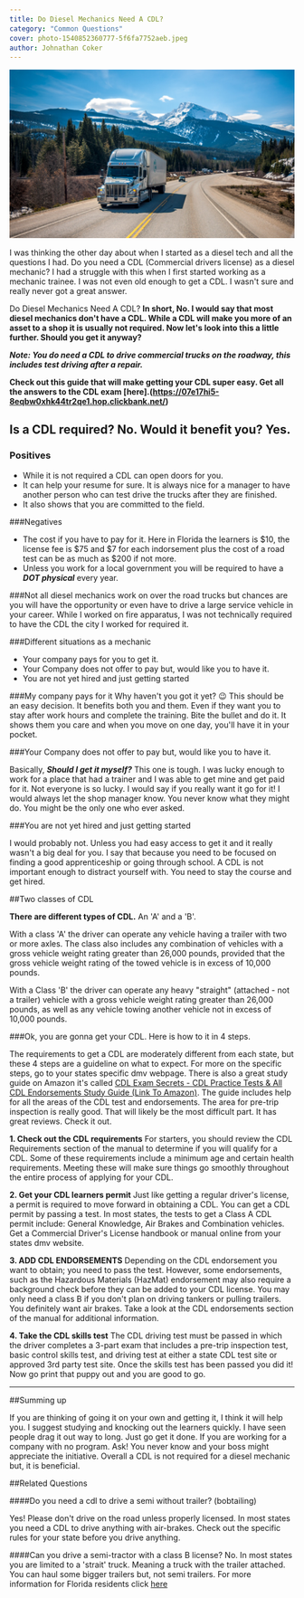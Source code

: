 ```yaml
---
title: Do Diesel Mechanics Need A CDL?
category: "Common Questions"
cover: photo-1540852360777-5f6fa7752aeb.jpeg
author: Johnathan Coker
---
```


![unsplash.com](./photo-1540852360777-5f6fa7752aeb.jpeg)

I was thinking the other day about when I started as a diesel tech and all the questions I had. Do you need a CDL (Commercial drivers license) as a diesel mechanic? I had a struggle with this when I first started working as a mechanic trainee. I was not even old enough to get a CDL. I wasn't sure and really never got a great answer. 


 Do Diesel Mechanics Need A CDL? **In short, No. I would say that most diesel mechanics don't have a CDL. While a CDL will make you more of an asset to a shop it is usually not required. Now let's look into this a little further. Should you get it anyway?** 

 ***Note: You do need a CDL to drive commercial trucks on the roadway, this includes test driving after a repair.*** 

**Check out this guide that will make getting your CDL super easy. Get all the answers to the CDL exam [here].(https://07e17hi5-8eqbw0xhk44tr2qe1.hop.clickbank.net/)**

## Is a CDL required? No. Would it benefit you? Yes.

### Positives 

* While it is not required a CDL can open doors for you.
* It can help your resume for sure. It is always nice for a manager to have another person who can test drive the trucks after they are finished. 
* It also shows that you are committed to the field. 

###Negatives

* The cost if you have to pay for it. Here in Florida the learners is $10, the license fee is $75 and $7 for each indorsement plus the cost of a road test can be as much as $200 if not more. 
* Unless you work for a local government you will be required to have a ***DOT physical*** every year.


###Not all diesel mechanics work on over the road trucks 
but chances are you will have the opportunity or even have to drive a large service vehicle in your career. While I worked on fire apparatus, I was not technically required to have the CDL the city I worked for required it. 

###Different situations as a mechanic

* Your company pays for you to get it.
* Your Company does not offer to pay but, would like you to have it.
* You are not yet hired and just getting started

###My company pays for it
Why haven't you got it yet? 😉 This should be an easy decision. It benefits both you and them. Even if they want you to stay after work hours and complete the training. Bite the bullet and do it. It shows them you care and when you move on one day, you'll have it in your pocket. 

###Your Company does not offer to pay but, would like you to have it.

Basically, ***Should I get it myself?*** This one is tough. I was lucky enough to work for a place that had a trainer and I was able to get mine and get paid for it. Not everyone is so lucky. I would say if you really want it go for it! I would always let the shop manager know. You never know what they might do. You might be the only one who ever asked. 

###You are not yet hired and just getting started

I would probably not. Unless you had easy access to get it and it really wasn't a big deal for you. I say that because you need to be focused on finding a good apprenticeship or going through school. A CDL is not important enough to distract yourself with. You need to stay the course and get hired. 

##Two classes of CDL

**There are different types of CDL.** An 'A' and a 'B'. 

With a class 'A' the driver can operate any vehicle having a trailer with two or more axles. The class also includes any combination of vehicles with a gross vehicle weight rating greater than 26,000 pounds, provided that the gross vehicle weight rating of the towed vehicle is in excess of 10,000 pounds.

With a Class 'B' the driver can operate any heavy "straight" (attached - not a trailer) vehicle with a gross vehicle weight rating greater than 26,000 pounds, as well as any vehicle towing another vehicle not in excess of 10,000 pounds. 

###Ok, you are gonna get your CDL. Here is how to it in 4 steps.

The requirements to get a CDL are moderately different from each state, but these 4 steps are a guideline on what to expect. For more on the specific steps, go to your states specific dmv webpage. There is also a great study guide on Amazon it's called [CDL Exam Secrets - CDL Practice Tests & All CDL Endorsements Study Guide (Link To Amazon)](https://amzn.to/2PIwiks). The guide includes help for all the areas of the CDL test and endorsements. The area for pre-trip inspection is really good. That will likely be the most difficult part. It has great reviews. Check it out.

**1. Check out the CDL requirements**
For starters, you should review the CDL Requirements section of the manual to determine if you will qualify for a CDL. Some of these requirements include a minimum age and certain health requirements.  Meeting these will make sure things go smoothly throughout the entire process of applying for your CDL.

**2. Get your CDL learners permit**
Just like getting a regular driver's license, a permit is required to move forward in obtaining a CDL. You can get a CDL permit by passing a test. In most states, the tests to get a Class A CDL permit include: General Knowledge, Air Brakes and Combination vehicles. Get a Commercial Driver's License handbook or manual online from your states dmv website.

**3. ADD CDL ENDORSEMENTS**
Depending on the CDL endorsement you want to obtain; you need to pass the test.  However, some endorsements, such as the Hazardous Materials (HazMat) endorsement may also require a background check before they can be added to your CDL license. You may only need a class B if you don't plan on driving tankers or pulling trailers. You definitely want air brakes. Take a look at the CDL endorsements section of the manual for additional information.

**4. Take the CDL skills test**
The CDL driving test must be passed in which the driver completes a 3-part exam that includes a pre-trip inspection test, basic control skills test, and driving test at either a state CDL test site or approved 3rd party test site. Once the skills test has been passed you did it! Now go print that puppy out and you are good to go.  


****

##Summing up

If you are thinking of going it on your own and getting it, I think it will help you. I suggest studying and knocking out the learners quickly. I have seen people drag it out way to long. Just go get it done. If you are working for a company with no program. Ask! You never know and your boss might appreciate the initiative. Overall a CDL is not required for a diesel mechanic but, it is beneficial. 

##Related Questions

####Do you need a cdl to drive a semi without trailer? (bobtailing)

Yes! Please don't drive on the road unless properly licensed. In most states you need a CDL to drive anything with air-brakes. Check out the specific rules for your state before you drive anything. 

####Can you drive a semi-tractor with a class B license?
No. In most states you are limited to a 'strait' truck. Meaning a truck with the trailer attached. You can haul some bigger trailers but, not semi trailers. For more information for Florida residents click [here](https://www.flhsmv.gov/driver-licenses-id-cards/commercial-motor-vehicle-drivers/commercial-driver-license/)

